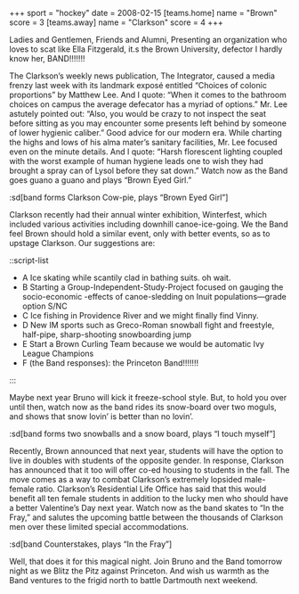 +++
sport = "hockey"
date = 2008-02-15
[teams.home]
name = "Brown"
score = 3
[teams.away]
name = "Clarkson"
score = 4
+++

Ladies and Gentlemen, Friends and Alumni, Presenting an organization who loves to scat like Ella Fitzgerald, it.s the Brown University, defector I hardly know her, BAND!!!!!!!

The Clarkson’s weekly news publication, The Integrator, caused a media frenzy last week with its landmark exposé entitled “Choices of colonic proportions” by Matthew Lee. And I quote: “When it comes to the bathroom choices on campus the average defecator has a myriad of options.” Mr. Lee astutely pointed out: “Also, you would be crazy to not inspect the seat before sitting as you may encounter some presents left behind by someone of lower hygienic caliber.” Good advice for our modern era. While charting the highs and lows of his alma mater’s sanitary facilities, Mr. Lee focused even on the minute details. And I quote: “Harsh florescent lighting coupled with the worst example of human hygiene leads one to wish they had brought a spray can of Lysol before they sat down.” Watch now as the Band goes guano a guano and plays “Brown Eyed Girl.”

:sd[band forms Clarkson Cow-pie, plays “Brown Eyed Girl”]

Clarkson recently had their annual winter exhibition, Winterfest, which included various activities including downhill canoe-ice-going. We the Band feel Brown should hold a similar event, only with better events, so as to upstage Clarkson. Our suggestions are:

::script-list

- A Ice skating while scantily clad in bathing suits. oh wait.
- B Starting a Group-Independent-Study-Project focused on gauging the socio-economic -effects of canoe-sledding on Inuit populations—grade option S/NC
- C Ice fishing in Providence River and we might finally find Vinny.
- D New IM sports such as Greco-Roman snowball fight and freestyle, half-pipe, sharp-shooting snowboarding jump
- E Start a Brown Curling Team because we would be automatic Ivy League Champions
- F (the Band responses): the Princeton Band!!!!!!!

:::

Maybe next year Bruno will kick it freeze-school style. But, to hold you over until then, watch now as the band rides its snow-board over two moguls, and shows that snow lovin’ is better than no lovin’.

:sd[band forms two snowballs and a snow board, plays “I touch myself”]

Recently, Brown announced that next year, students will have the option to live in doubles with students of the opposite gender. In response, Clarkson has announced that it too will offer co-ed housing to students in the fall. The move comes as a way to combat Clarkson’s extremely lopsided male-female ratio. Clarkson’s Residential Life Office has said that this would benefit all ten female students in addition to the lucky men who should have a better Valentine’s Day next year. Watch now as the band skates to “In the Fray,” and salutes the upcoming battle between the thousands of Clarkson men over these limited special accommodations.

:sd[band Counterstakes, plays “In the Fray”]

Well, that does it for this magical night. Join Bruno and the Band tomorrow night as we Blitz the Pitz against Princeton. And wish us warmth as the Band ventures to the frigid north to battle Dartmouth next weekend.
